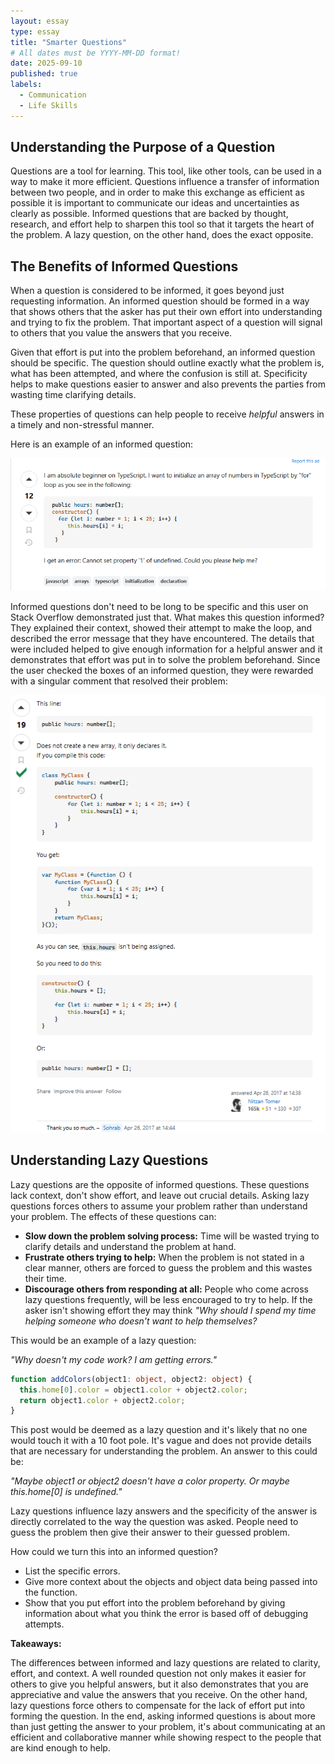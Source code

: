 ```yaml
---
layout: essay
type: essay
title: "Smarter Questions"
# All dates must be YYYY-MM-DD format!
date: 2025-09-10
published: true
labels:
  - Communication
  - Life Skills
---
```




## Understanding the Purpose of a Question

Questions are a tool for learning. This tool, like other tools, can be used in a way to make it more efficient. Questions influence a transfer of information between two people, and in order to make this exchange as efficient as possible it is important to communicate our ideas and uncertainties as clearly as possible. Informed questions that are backed by thought, research, and effort help to sharpen this tool so that it targets the heart of the problem. A lazy question, on the other hand, does the exact opposite. 

## The Benefits of Informed Questions

When a question is considered to be informed, it goes beyond just requesting information. An informed question should be formed in a way that shows others that the asker has put their own effort into understanding and trying to fix the problem. That important aspect of a question will signal to others that you value the answers that you receive. 

Given that effort is put into the problem beforehand, an informed question should be specific. The question should outline exactly what the problem is, what has been attempted, and where the confusion is still at. Specificity helps to make questions easier to answer and also prevents the parties from wasting time clarifying details.

These properties of questions can help people to receive *helpful* answers in a timely and non-stressful manner.

Here is an example of an informed question:

![Smart question example](../img/smartquestions/smartquestion.png)

Informed questions don't need to be long to be specific and this user on Stack Overflow demonstrated just that. What makes this question informed? They explained their context, showed their attempt to make the loop, and described the error message that they have encountered. The details that were included helped to give enough information for a helpful answer and it demonstrates that effort was put in to solve the problem beforehand. Since the user checked the boxes of an informed question, they were rewarded with a singular comment that resolved their problem:

![Smart answer example](../img/smartquestions/smartanswer.png)

## Understanding Lazy Questions

Lazy questions are the opposite of informed questions. These questions lack context, don't show effort, and leave out crucial details. Asking lazy questions forces others to assume your problem rather than understand your problem. The effects of these questions can:
- **Slow down the problem solving process:** Time will be wasted trying to clarify details and understand the problem at hand.
- **Frustrate others trying to help:** When the problem is not stated in a clear manner, others are forced to guess the problem and this wastes their time. 
- **Discourage others from responding at all:** People who come across lazy questions frequently, will be less encouraged to try to help. If the asker isn't showing effort they may think *"Why should I spend my time helping someone who doesn't want to help themselves?*

This would be an example of a lazy question: 

*"Why doesn't my code work? I am getting errors."*
```typescript
function addColors(object1: object, object2: object) {
  this.home[0].color = object1.color + object2.color;
  return object1.color + object2.color;
}
```

This post would be deemed as a lazy question and it's likely that no one would touch it with a 10 foot pole. It's vague and does not provide details that are necessary for understanding the problem. An answer to this could be: 

*"Maybe object1 or object2 doesn't have a color property. Or maybe this.home[0] is undefined."* 

Lazy questions influence lazy answers and the specificity of the answer is directly correlated to the way the question was asked. People need to guess the problem then give their answer to their guessed problem.

How could we turn this into an informed question?
- List the specific errors.
- Give more context about the objects and object data being passed into the function.
- Show that you put effort into the problem beforehand by giving information about what you think the error is based off of debugging attempts.

**Takeaways:**

The differences between informed and lazy questions are related to clarity, effort, and context. A well rounded question not only makes it easier for others to give you helpful answers, but it also demonstrates that you are appreciative and value the answers that you receive. On the other hand, lazy questions force others to compensate for the lack of effort put into forming the question. In the end, asking informed questions is about more than just getting the answer to your problem, it's about communicating at an efficient and collaborative manner while showing respect to the people that are kind enough to help.
